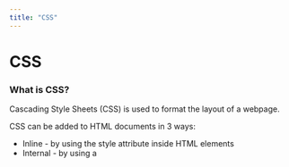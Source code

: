 ```yaml
---
title: "CSS"
---
```


# CSS

### What is CSS?

Cascading Style Sheets (CSS) is used to format the layout of a webpage.

CSS can be added to HTML documents in 3 ways:

* Inline - by using the style attribute inside HTML elements
* Internal - by using a <style> element in the ```<head>``` section
* External - by using a <link> element to link to an external CSS file
  
```
 <head>
  <link rel="stylesheet" href="styles.css">
 </head>
```


### 

### CSS Box Model

All HTML elements can be considered as boxes. In CSS, the term "box model" is used when talking about design and layout.\
<br>
The CSS box model is essentially a box that wraps around every HTML element. It consists of: margins, borders, padding, and the actual content. The image below illustrates the box model\
<br>

<img src="https://miro.medium.com/max/1474/1*gq1B7v2_gDEi3jkAwAvZNQ.png">

Explanation of the different parts

*	Content - The content of the box, where text and images appear
*	Padding - Clears an area around the content. The padding is transparent
*	Border - A border that goes around the padding and content
*	Margin - Clears an area outside the border. The margin is transparent

The box model allows us to add a border around elements, and to define space between elements. 


**Reference :**
https://www.youtube.com/watch?v=rIO5326FgPE

### Things to learns

* CSS Selectors
* CSS Box Model
* CSS Layout
* Styling Text with CSS
* Styling Boxes with CSS
* CSS Units
* CSS Colors and Gradients
* CSS Transitions and Animations
* CSS Transforms
* CSS Pseudo-classes and Pseudo-elements
* CSS At-Rules (e.g. Media Queries)
* CSS Specificity
* CSS Preprocessors

**Reference :**
1. https://www.youtube.com/watch?v=1PnVor36_40
2. https://www.w3schools.com/css/

### Exercises

1. Create a sign up form
2. Build a Personal Portfolio Webpage
